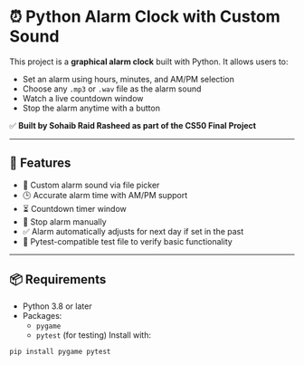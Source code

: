 # ⏰ Python Alarm Clock with Custom Sound

This project is a **graphical alarm clock** built with Python. It allows users to:

- Set an alarm using hours, minutes, and AM/PM selection
- Choose any `.mp3` or `.wav` file as the alarm sound
- Watch a live countdown window
- Stop the alarm anytime with a button

✅ **Built by Sohaib Raid Rasheed as part of the CS50 Final Project**

---

## 🧠 Features

- 🎵 Custom alarm sound via file picker
- 🕒 Accurate alarm time with AM/PM support
- ⏳ Countdown timer window
- 🛑 Stop alarm manually
- ✅ Alarm automatically adjusts for next day if set in the past
- 🧪 Pytest-compatible test file to verify basic functionality

---

## 📦 Requirements

- Python 3.8 or later
- Packages:
  - `pygame`
  - `pytest` (for testing)
Install with:
```bash
pip install pygame pytest
